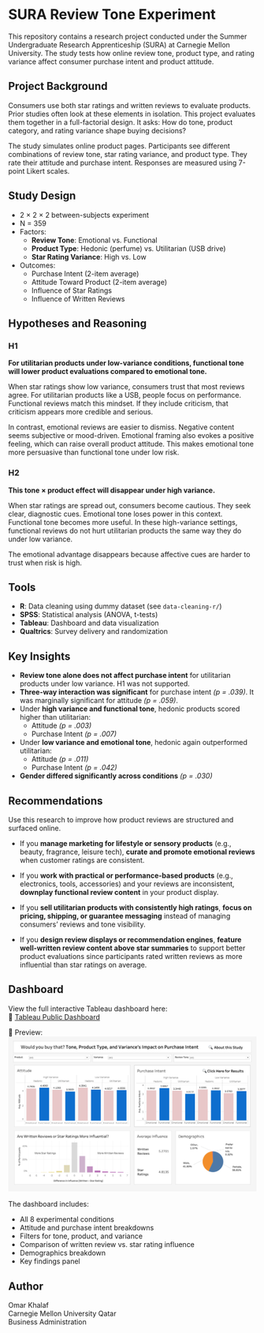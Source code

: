 # SURA Review Tone Experiment

This repository contains a research project conducted under the Summer Undergraduate Research Apprenticeship (SURA) at Carnegie Mellon University. The study tests how online review tone, product type, and rating variance affect consumer purchase intent and product attitude.

## Project Background

Consumers use both star ratings and written reviews to evaluate products. Prior studies often look at these elements in isolation. This project evaluates them together in a full-factorial design. It asks: How do tone, product category, and rating variance shape buying decisions?

The study simulates online product pages. Participants see different combinations of review tone, star rating variance, and product type. They rate their attitude and purchase intent. Responses are measured using 7-point Likert scales.

## Study Design

- 2 × 2 × 2 between-subjects experiment
- N = 359
- Factors:
  - **Review Tone**: Emotional vs. Functional
  - **Product Type**: Hedonic (perfume) vs. Utilitarian (USB drive)
  - **Star Rating Variance**: High vs. Low
- Outcomes:
  - Purchase Intent (2-item average)
  - Attitude Toward Product (2-item average)
  - Influence of Star Ratings
  - Influence of Written Reviews

## Hypotheses and Reasoning

### H1

**For utilitarian products under low-variance conditions, functional tone will lower product evaluations compared to emotional tone.**

When star ratings show low variance, consumers trust that most reviews agree. For utilitarian products like a USB, people focus on performance. Functional reviews match this mindset. If they include criticism, that criticism appears more credible and serious.

In contrast, emotional reviews are easier to dismiss. Negative content seems subjective or mood-driven. Emotional framing also evokes a positive feeling, which can raise overall product attitude. This makes emotional tone more persuasive than functional tone under low risk.

### H2

**This tone × product effect will disappear under high variance.**

When star ratings are spread out, consumers become cautious. They seek clear, diagnostic cues. Emotional tone loses power in this context. Functional tone becomes more useful. In these high-variance settings, functional reviews do not hurt utilitarian products the same way they do under low variance.

The emotional advantage disappears because affective cues are harder to trust when risk is high.

## Tools

- **R**: Data cleaning using dummy dataset (see `data-cleaning-r/`)
- **SPSS**: Statistical analysis (ANOVA, t-tests)
- **Tableau**: Dashboard and data visualization
- **Qualtrics**: Survey delivery and randomization


## Key Insights

- **Review tone alone does not affect purchase intent** for utilitarian products under low variance. H1 was not supported.
- **Three-way interaction was significant** for purchase intent *(p = .039)*. It was marginally significant for attitude *(p = .059)*.
- Under **high variance and functional tone**, hedonic products scored higher than utilitarian:
  - Attitude *(p = .003)*
  - Purchase Intent *(p = .007)*
- Under **low variance and emotional tone**, hedonic again outperformed utilitarian:
  - Attitude *(p = .011)*
  - Purchase Intent *(p = .042)*
- **Gender differed significantly across conditions** *(p = .030)*

## Recommendations

Use this research to improve how product reviews are structured and surfaced online.
- If you **manage marketing for lifestyle or sensory products** (e.g., beauty, fragrance, leisure tech), **curate and promote emotional reviews** when customer ratings are consistent.

- If you **work with practical or performance-based products** (e.g., electronics, tools, accessories) and your reviews are inconsistent, **downplay functional review content** in your product display.

- If you **sell utilitarian products with consistently high ratings**, **focus on pricing, shipping, or guarantee messaging** instead of managing consumers’ reviews and tone visibility.

- If you **design review displays or recommendation engines**, **feature well-written review content above star summaries** to support better product evaluations since participants rated written reviews as more influential than star ratings on average.

## Dashboard

View the full interactive Tableau dashboard here:  
🔗 [Tableau Public Dashboard](https://public.tableau.com/views/WouldYouBuyThatOnlineReviewsandPurchaseIntentDashboard/Dashboard1?:language=en-US&:sid=&:redirect=auth&:display_count=n&:origin=viz_share_link)

📸 Preview:  
![Dashboard Screenshot](dashboard/dashboard_overview.png)

The dashboard includes:
- All 8 experimental conditions
- Attitude and purchase intent breakdowns
- Filters for tone, product, and variance
- Comparison of written review vs. star rating influence
- Demographics breakdown
- Key findings panel

## Author

Omar Khalaf  
Carnegie Mellon University Qatar  
Business Administration




